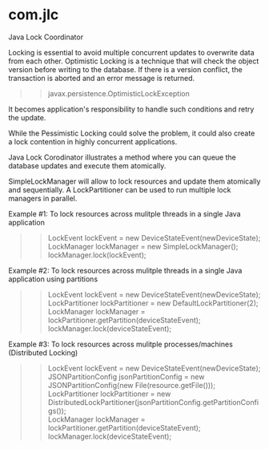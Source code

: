 # com.jlc
Java Lock Coordinator

Locking is essential to avoid multiple concurrent updates to overwrite data from each other. Optimistic Locking is a technique that will check the object version before writing to the database. If there is a version conflict, the transaction is aborted and an error message is returned.

>> javax.persistence.OptimisticLockException

It becomes application's responsibility to handle such conditions and retry the update.

While the Pessimistic Locking could solve the problem, it could also create a lock contention in highly concurrent applications.

Java Lock Corodinator illustrates a method where you can queue the database updates and execute them atomically.

SimpleLockManager will allow to lock resources and update them atomically and sequentially. A LockPartitioner can be used to run multiple lock managers in parallel.

Example #1: To lock resources across mulitple threads in a single Java application

>> LockEvent lockEvent = new DeviceStateEvent(newDeviceState); <br/>
>> LockManager lockManager = new SimpleLockManager(); <br/>
>> lockManager.lock(lockEvent);

Example #2: To lock resources across mulitple threads in a single Java application using partitions

>> LockEvent lockEvent = new DeviceStateEvent(newDeviceState); <br/>
>> LockPartitioner lockPartitioner = new DefaultLockPartitioner(2); <br/>
>> LockManager lockManager = lockPartitioner.getPartition(deviceStateEvent); <br/>
>> lockManager.lock(deviceStateEvent);

Example #3: To lock resources across mulitple processes/machines (Distributed Locking)

>> LockEvent lockEvent = new DeviceStateEvent(newDeviceState); <br/>
>> JSONPartitionConfig jsonPartitionConfig = new JSONPartitionConfig(new File(resource.getFile())); <br/> 
>> LockPartitioner lockPartitioner = new DistributedLockPartitioner(jsonPartitionConfig.getPartitionConfigs()); <br/>
>> LockManager lockManager = lockPartitioner.getPartition(deviceStateEvent); <br/>
>> lockManager.lock(deviceStateEvent);


